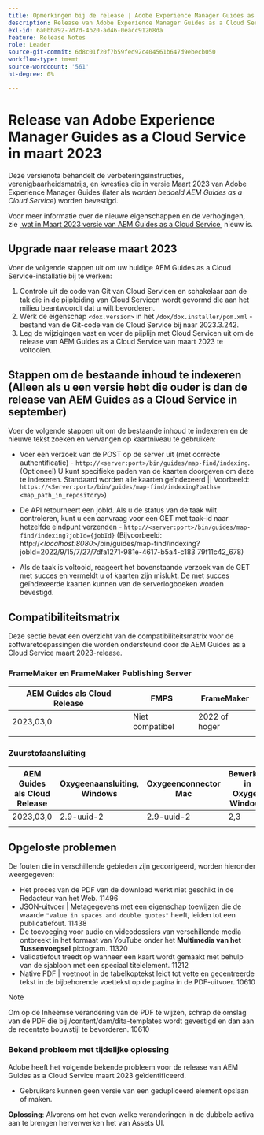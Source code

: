 ```yaml
---
title: Opmerkingen bij de release | Adobe Experience Manager Guides as a Cloud Service, release maart 2023
description: Release van Adobe Experience Manager Guides as a Cloud Service in maart
exl-id: 6a0bba92-7d7d-4b20-ad46-0eacc91268da
feature: Release Notes
role: Leader
source-git-commit: 6d8c01f20f7b59fed92c404561b647d9ebecb050
workflow-type: tm+mt
source-wordcount: '561'
ht-degree: 0%

---
```


# Release van Adobe Experience Manager Guides as a Cloud Service in maart 2023

Deze versienota behandelt de verbeteringsinstructies, verenigbaarheidsmatrijs, en kwesties die in versie Maart 2023 van Adobe Experience Manager Guides (later als *worden bedoeld AEM Guides as a Cloud Service*) worden bevestigd.

Voor meer informatie over de nieuwe eigenschappen en de verhogingen, zie [&#x200B; wat in Maart 2023 versie van AEM Guides as a Cloud Service &#x200B;](whats-new-2023-3-0.md) nieuw is.

## Upgrade naar release maart 2023

Voer de volgende stappen uit om uw huidige AEM Guides as a Cloud Service-installatie bij te werken:

1. Controle uit de code van Git van Cloud Servicen en schakelaar aan de tak die in de pijpleiding van Cloud Servicen wordt gevormd die aan het milieu beantwoordt dat u wilt bevorderen.
1. Werk de eigenschap `<dox.version>` in het `/dox/dox.installer/pom.xml` -bestand van de Git-code van de Cloud Service bij naar 2023.3.242.
1. Leg de wijzigingen vast en voer de pijplijn met Cloud Servicen uit om de release van AEM Guides as a Cloud Service van maart 2023 te voltooien.

## Stappen om de bestaande inhoud te indexeren (Alleen als u een versie hebt die ouder is dan de release van AEM Guides as a Cloud Service in september)

Voer de volgende stappen uit om de bestaande inhoud te indexeren en de nieuwe tekst zoeken en vervangen op kaartniveau te gebruiken:

* Voer een verzoek van de POST op de server uit (met correcte authentificatie) - `http://<server:port>/bin/guides/map-find/indexing`.
(Optioneel) U kunt specifieke paden van de kaarten doorgeven om deze te indexeren. Standaard worden alle kaarten geïndexeerd || Voorbeeld: `https://<Server:port>/bin/guides/map-find/indexing?paths=<map_path_in_repository>`)

* De API retourneert een jobId. Als u de status van de taak wilt controleren, kunt u een aanvraag voor een GET met taak-id naar hetzelfde eindpunt verzenden - `http://<server:port>/bin/guides/map-find/indexing?jobId={jobId}`
(Bijvoorbeeld: http://&lt;_localhost:8080_>/bin/guides/map-find/indexing?jobId=2022/9/15/7/27/7dfa1271-981e-4617-b5a4-c183 79f11c42_678)

* Als de taak is voltooid, reageert het bovenstaande verzoek van de GET met succes en vermeldt u of kaarten zijn mislukt. De met succes geïndexeerde kaarten kunnen van de serverlogboeken worden bevestigd.

## Compatibiliteitsmatrix

Deze sectie bevat een overzicht van de compatibiliteitsmatrix voor de softwaretoepassingen die worden ondersteund door de AEM Guides as a Cloud Service maart 2023-release.

### FrameMaker en FrameMaker Publishing Server

| AEM Guides als Cloud Release | FMPS | FrameMaker |
| --- | --- | --- |
| 2023,03,0 | Niet compatibel | 2022 of hoger |
| | | |


### Zuurstofaansluiting

| AEM Guides als Cloud Release | Oxygeenaansluiting, Windows | Oxygeenconnector Mac | Bewerken in Oxygen Windows | Bewerken in Oxygen Mac |
| --- | --- | --- | --- | --- |
| 2023,03,0 | 2.9-uuid-2 | 2.9-uuid-2 | 2,3 | 2,3 |
|  |  |  |  |

## Opgeloste problemen

De fouten die in verschillende gebieden zijn gecorrigeerd, worden hieronder weergegeven:

* Het proces van de PDF van de download werkt niet geschikt in de Redacteur van het Web. 11496
* JSON-uitvoer | Metagegevens met een eigenschap toewijzen die de waarde `"value in spaces and double quotes"` heeft, leiden tot een publicatiefout. 11438
* De toevoeging voor audio en videodossiers van verschillende media ontbreekt in het formaat van YouTube onder het **Multimedia van het Tussenvoegsel** pictogram. 11320
* Validatiefout treedt op wanneer een kaart wordt gemaakt met behulp van de sjabloon met een speciaal titelelement. 11212
* Native PDF | voetnoot in de tabelkoptekst leidt tot vette en gecentreerde tekst in de bijbehorende voettekst op de pagina in de PDF-uitvoer. 10610
>[!NOTE]
>
>Om op de Inheemse verandering van de PDF te wijzen, schrap de omslag van de PDF die bij /content/dam/dita-templates wordt gevestigd en dan aan de recentste bouwstijl te bevorderen. 10610

### Bekend probleem met tijdelijke oplossing

Adobe heeft het volgende bekende probleem voor de release van AEM Guides as a Cloud Service maart 2023 geïdentificeerd.

* Gebruikers kunnen geen versie van een gedupliceerd element opslaan of maken.

**Oplossing**: Alvorens om het even welke veranderingen in de dubbele activa aan te brengen herverwerken het van Assets UI.
